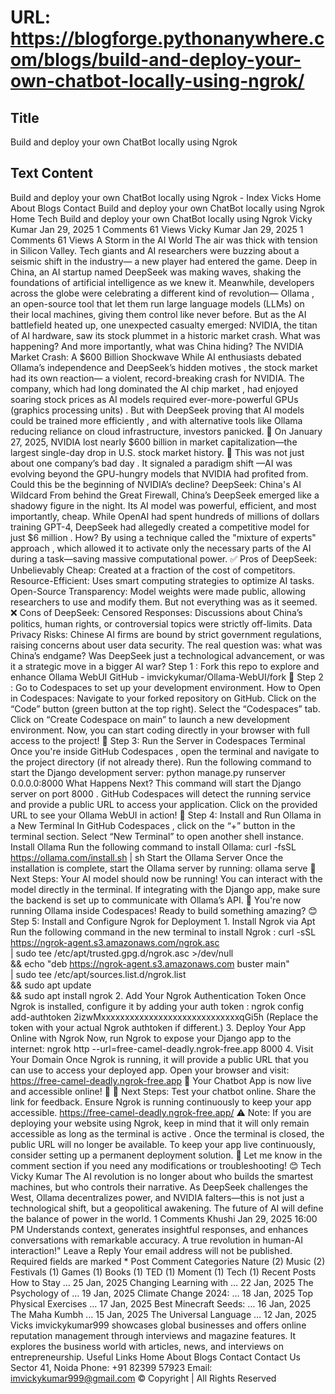 # URL: https://blogforge.pythonanywhere.com/blogs/build-and-deploy-your-own-chatbot-locally-using-ngrok/

## Title

Build and deploy your own ChatBot locally using Ngrok

## Text Content

Build and deploy your own ChatBot locally using Ngrok - Index Vicks Home About Blogs Contact Build and deploy your own ChatBot locally using Ngrok Home Tech Build and deploy your own ChatBot locally using Ngrok Vicky Kumar Jan 29, 2025 1 Comments 61 Views Vicky Kumar Jan 29, 2025 1 Comments 61 Views A Storm in the AI World The air was thick with tension in Silicon Valley. Tech giants and AI researchers were buzzing about a seismic shift in the industry— a new player had entered the game. Deep in China, an AI startup named DeepSeek was making waves, shaking the foundations of artificial intelligence as we knew it. Meanwhile, developers across the globe were celebrating a different kind of revolution— Ollama , an open-source tool that let them run large language models (LLMs) on their local machines, giving them control like never before. But as the AI battlefield heated up, one unexpected casualty emerged: NVIDIA, the titan of AI hardware, saw its stock plummet in a historic market crash. What was happening? And more importantly, what was China hiding? The NVIDIA Market Crash: A $600 Billion Shockwave While AI enthusiasts debated Ollama’s independence and DeepSeek’s hidden motives , the stock market had its own reaction— a violent, record-breaking crash for NVIDIA. The company, which had long dominated the AI chip market , had enjoyed soaring stock prices as AI models required ever-more-powerful GPUs (graphics processing units) . But with DeepSeek proving that AI models could be trained more efficiently , and with alternative tools like Ollama reducing reliance on cloud infrastructure, investors panicked. 🚨 On January 27, 2025, NVIDIA lost nearly $600 billion in market capitalization—the largest single-day drop in U.S. stock market history. 🚨 This was not just about one company’s bad day . It signaled a paradigm shift —AI was evolving beyond the GPU-hungry models that NVIDIA had profited from. Could this be the beginning of NVIDIA’s decline? ​​​​​​​DeepSeek: China's AI Wildcard From behind the Great Firewall, China’s DeepSeek emerged like a shadowy figure in the night. Its AI model was powerful, efficient, and most importantly, cheap. While OpenAI had spent hundreds of millions of dollars training GPT-4, DeepSeek had allegedly created a competitive model for just $6 million . How? By using a technique called the "mixture of experts" approach , which allowed it to activate only the necessary parts of the AI during a task—saving massive computational power. ✅ Pros of DeepSeek: Unbelievably Cheap: Created at a fraction of the cost of competitors. Resource-Efficient: Uses smart computing strategies to optimize AI tasks. Open-Source Transparency: Model weights were made public, allowing researchers to use and modify them. But not everything was as it seemed. ❌ Cons of DeepSeek: Censored Responses: Discussions about China’s politics, human rights, or controversial topics were strictly off-limits. Data Privacy Risks: Chinese AI firms are bound by strict government regulations, raising concerns about user data security. The real question was: what was China’s endgame? Was DeepSeek just a technological advancement, or was it a strategic move in a bigger AI war? Step 1 : Fork this repo to explore and enhance Ollama WebUI GitHub - imvickykumar/Ollama-WebUI/fork 🚀 Step 2 : Go to Codespaces to set up your development environment. How to Open in Codespaces: Navigate to your forked repository on GitHub. Click on the “Code” button (green button at the top right). Select the “Codespaces” tab. Click on “Create Codespace on main” to launch a new development environment. Now, you can start coding directly in your browser with full access to the project! 🚀 Step 3: Run the Server in Codespaces Terminal Once you're inside GitHub Codespaces , open the terminal and navigate to the project directory (if not already there). Run the following command to start the Django development server: python manage.py runserver 0.0.0.0:8000 What Happens Next? This command will start the Django server on port 8000 . GitHub Codespaces will detect the running service and provide a public URL to access your application. Click on the provided URL to see your Ollama WebUI in action! 🚀 Step 4: Install and Run Ollama in a New Terminal In GitHub Codespaces , click on the “+” button in the terminal section. Select “New Terminal” to open another shell instance. Install Ollama Run the following command to install Ollama: curl -fsSL https://ollama.com/install.sh | sh Start the Ollama Server Once the installation is complete, start the Ollama server by running: ollama serve 🎯 Next Steps: Your AI model should now be running! You can interact with the model directly in the terminal. If integrating with the Django app, make sure the backend is set up to communicate with Ollama’s API. 🚀 You're now running Ollama inside Codespaces! Ready to build something amazing? 😊 Step 5: Install and Configure Ngrok for Deployment 1. Install Ngrok via Apt Run the following command in the new terminal to install Ngrok : curl -sSL https://ngrok-agent.s3.amazonaws.com/ngrok.asc \
	| sudo tee /etc/apt/trusted.gpg.d/ngrok.asc >/dev/null \
	&& echo "deb https://ngrok-agent.s3.amazonaws.com buster main" \
	| sudo tee /etc/apt/sources.list.d/ngrok.list \
	&& sudo apt update \
	&& sudo apt install ngrok 2. Add Your Ngrok Authentication Token Once Ngrok is installed, configure it by adding your auth token : ngrok config add-authtoken 2izwMxxxxxxxxxxxxxxxxxxxxxxxxxxxxxqGi5h (Replace the token with your actual Ngrok authtoken if different.) 3. Deploy Your App Online with Ngrok Now, run Ngrok to expose your Django app to the internet: ngrok http --url=free-camel-deadly.ngrok-free.app 8000 4. Visit Your Domain Once Ngrok is running, it will provide a public URL that you can use to access your deployed app. Open your browser and visit: https://free-camel-deadly.ngrok-free.app 🚀 Your Chatbot App is now live and accessible online! 🎉 🔹 Next Steps: Test your chatbot online. Share the link for feedback. Ensure Ngrok is running continuously to keep your app accessible. https://free-camel-deadly.ngrok-free.app/ ⚠️ Note: If you are deploying your website using Ngrok, keep in mind that it will only remain accessible as long as the terminal is active . Once the terminal is closed, the public URL will no longer be available. To keep your app live continuously, consider setting up a permanent deployment solution. 🚀 Let me know in the comment section if you need any modifications or troubleshooting! 😊 Tech Vicky Kumar The AI revolution is no longer about who builds the smartest machines, but who controls their narrative. As DeepSeek challenges the West, Ollama decentralizes power, and NVIDIA falters—this is not just a technological shift, but a geopolitical awakening. The future of AI will define the balance of power in the world. 1 Comments Khushi Jan 29, 2025 16:00 PM Understands context, generates insightful responses, and enhances conversations with remarkable accuracy. A true revolution in human-AI interaction!" Leave a Reply Your email address will not be published. Required fields are marked * Post Comment Categories Nature (2) Music (2) Festivals (1) Games (1) Books (1) TED (1) Moment (1) Tech (1) Recent Posts How to Stay … 25 Jan, 2025 Changing Learning with … 22 Jan, 2025 The Psychology of … 19 Jan, 2025 Climate Change 2024: … 18 Jan, 2025 Top Physical Exercises … 17 Jan, 2025 Best Minecraft Seeds: … 16 Jan, 2025 The Maha Kumbh … 15 Jan, 2025 The Universal Language … 12 Jan, 2025 Vicks imvickykumar999 showcases global businesses and offers online reputation management through interviews and magazine features. It explores the business world with articles, news, and interviews on entrepreneurship. Useful Links Home About Blogs Contact Contact Us Sector 41, Noida Phone: +91 82399 57923 Email: imvickykumar999@gmail.com © Copyright | All Rights Reserved
